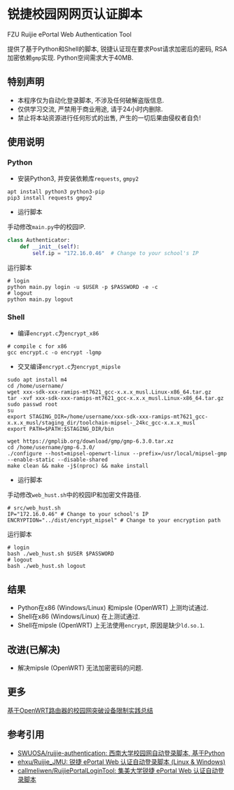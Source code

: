 # 锐捷校园网网页认证脚本

FZU Ruijie ePortal Web Authentication Tool

提供了基于Python和Shell的脚本, 锐捷认证现在要求Post请求加密后的密码, RSA加密依赖`gmp`实现.
Python空间需求大于40MB.

## 特别声明

- 本程序仅为自动化登录脚本, 不涉及任何破解盗版信息.
- 仅供学习交流, 严禁用于商业用途, 请于24小时内删除.
- 禁止将本站资源进行任何形式的出售, 产生的一切后果由侵权者自负!

## 使用说明

### Python

- 安装Python3, 并安装依赖库`requests`, `gmpy2`

```shell
apt install python3 python3-pip
pip3 install requests gmpy2
```

- 运行脚本

手动修改`main.py`中的校园IP.

```python
class Authenticator:
    def __init__(self):
        self.ip = "172.16.0.46"  # Change to your school's IP
```

运行脚本

```shell
# login
python main.py login -u $USER -p $PASSWORD -e -c
# logout
python main.py logout
```

### Shell

- 编译`encrypt.c`为`encrypt_x86`

```shell
# compile c for x86
gcc encrypt.c -o encrypt -lgmp
```

- 交叉编译`encrypt.c`为`encrypt_mipsle`

```shell
sudo apt install m4
cd /home/username/
wget xxx-sdk-xxx-ramips-mt7621_gcc-x.x.x_musl.Linux-x86_64.tar.gz
tar -xvf xxx-sdk-xxx-ramips-mt7621_gcc-x.x.x_musl.Linux-x86_64.tar.gz
sudo passwd root
su
export STAGING_DIR=/home/username/xxx-sdk-xxx-ramips-mt7621_gcc-x.x.x_musl/staging_dir/toolchain-mipsel-_24kc_gcc-x.x.x_musl
export PATH=$PATH:$STAGING_DIR/bin

wget https://gmplib.org/download/gmp/gmp-6.3.0.tar.xz
cd /home/username/gmp-6.3.0/
./configure --host=mipsel-openwrt-linux --prefix=/usr/local/mipsel-gmp --enable-static --disable-shared
make clean && make -j$(nproc) && make install
```

- 运行脚本

手动修改`web_hust.sh`中的校园IP和加密文件路径.

```shell
# src/web_hust.sh
IP="172.16.0.46" # Change to your school's IP
ENCRYPTION="../dist/encrypt_mipsel" # Change to your encryption path
```

运行脚本

```shell
# login
bash ./web_hust.sh $USER $PASSWORD
# logout
bash ./web_hust.sh logout 
```

## 结果

- Python在x86 (Windows/Linux) 和mipsle (OpenWRT) 上测均试通过.
- Shell在x86 (Windows/Linux) 在上测试通过.
- Shell在mipsle (OpenWRT) 上无法使用`encrypt`, 原因是缺少`ld.so.1`.

## 改进(已解决)

- 解决mipsle (OpenWRT) 无法加密密码的问题.

## 更多

[基于OpenWRT路由器的校园网突破设备限制实践总结](docs/无限制校园网路由器.md)

## 参考引用

- [SWUOSA/ruijie-authentication: 西南大学校园网自动登录脚本, 基于Python](https://github.com/SWUOSA/ruijie-authentication)
- [ehxu/Ruijie_JMU: 锐捷 ePortal Web 认证自动登录脚本 (Linux & Windows) ](https://github.com/ehxu/Ruijie_JMU)
- [callmeliwen/RuijiePortalLoginTool: 集美大学锐捷 ePortal Web 认证自动登录脚本](https://github.com/callmeliwen/RuijiePortalLoginTool)



